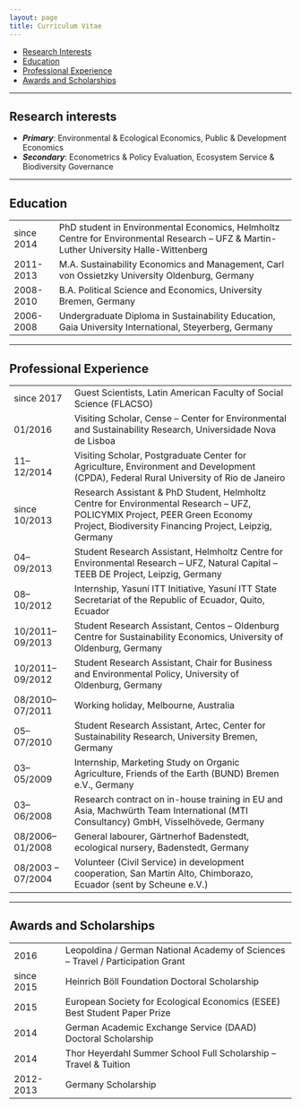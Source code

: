 ```yaml
---
layout: page
title: Curriculum Vitae
---
```


- [Research Interests](#research-interests)
- [Education](#education)
- [Professional Experience](#professional-experience)
- [Awards and Scholarships](#awards-and-scholarships)

---

## Research interests

+ ***Primary***: Environmental & Ecological Economics, Public & Development Economics
+ ***Secondary***: Econometrics & Policy Evaluation, Ecosystem Service & Biodiversity Governance

---

## Education

<table>
  <tr>
    <td>since 2014</th>
    <td>PhD student in Environmental Economics, Helmholtz Centre for Environmental Research – UFZ & Martin-Luther University Halle-Wittenberg</th>
  </tr>
  <tr>
    <td>2011-2013</th>
    <td>M.A. Sustainability Economics and Management, Carl von Ossietzky University Oldenburg, Germany</th>
  </tr>
  <tr>
    <td>2008-2010</th>
    <td>B.A. Political Science and Economics, University Bremen, Germany</th>
  </tr>
  <tr>
    <td>2006-2008</th>
    <td>Undergraduate Diploma in Sustainability Education, Gaia University International, Steyerberg, Germany</th>
  </tr>
</table>

---

## Professional Experience

<table>
  <tr>
    <td>since 2017</td>
    <td>Guest Scientists, Latin American Faculty of Social Science (FLACSO)</td>
  </tr>
  <tr>
    <td>01/2016</td>
    <td>Visiting Scholar, Cense – Center for Environmental and Sustainability Research, Universidade Nova de Lisboa</td>
  </tr>
  <tr>
    <td>11–12/2014</td>
    <td>Visiting Scholar, Postgraduate Center for Agriculture, Environment and Development (CPDA), Federal Rural University of Rio de Janeiro</td>
  </tr>
  <tr>
    <td>since 10/2013</td>
    <td>Research Assistant & PhD Student, Helmholtz Centre for Environmental Research – UFZ, POLICYMIX Project, PEER Green Economy Project, Biodiversity Financing Project, Leipzig, Germany</td>
  </tr>
  <tr>
    <td>04–09/2013</td>
    <td>Student Research Assistant, Helmholtz Centre for Environmental Research – UFZ,  Natural Capital – TEEB DE Project, Leipzig, Germany</td>
  </tr>
  <tr>
    <td>08–10/2012</td>
    <td>Internship, Yasuní ITT Initiative, Yasuní ITT State Secretariat of the Republic of Ecuador, Quito, Ecuador</td>
  </tr>
  <tr>
    <td>10/2011–09/2013</td>
    <td>Student Research Assistant, Centos – Oldenburg Centre for Sustainability Economics, University of Oldenburg, Germany</td>
  </tr>
  <tr>
    <td>10/2011–09/2012</td>
    <td>Student Research Assistant, Chair for Business and Environmental Policy, University of Oldenburg, Germany</td>
  </tr>
  <tr>
    <td>08/2010–07/2011</td>
    <td>Working holiday, Melbourne, Australia</td>
  </tr>
  <tr>
    <td>05–07/2010</td>
    <td>Student Research Assistant, Artec, Center for Sustainability Research, University Bremen, Germany</td>
  </tr>
  <tr>
    <td>03–05/2009</td>
    <td>Internship, Marketing Study on Organic Agriculture, Friends of the Earth (BUND) Bremen e.V., Germany
</td>
  </tr>
  <tr>
    <td>03–06/2008</td>
    <td>Research contract on in-house training in EU and Asia, Machwürth Team International (MTI Consultancy) GmbH, Visselhövede, Germany</td>
  </tr>
  <tr>
    <td>08/2006–01/2008</td>
    <td>General labourer, Gärtnerhof Badenstedt, ecological nursery, Badenstedt, Germany</td>
  </tr>
  <tr>
    <td>08/2003 – 07/2004</td>
    <td>Volunteer (Civil Service) in development cooperation, San Martin Alto, Chimborazo, Ecuador (sent by Scheune e.V.)</td>
  </tr>
</table>

---

## Awards and Scholarships

<table>
  <tr>
    <td>2016</td>
    <td>Leopoldina / German National Academy of Sciences – Travel / Participation Grant</td>
  </tr>
  <tr>
    <td>since 2015</td>
    <td>Heinrich Böll Foundation Doctoral Scholarship</td>
  </tr>
  <tr>
    <td>2015</td>
    <td>European Society for Ecological Economics (ESEE) Best Student Paper Prize</td>
  </tr>
  <tr>
    <td>2014</td>
    <td>German Academic Exchange Service (DAAD) Doctoral Scholarship</td>
  </tr>
  <tr>
    <td>2014</td>
    <td>Thor Heyerdahl Summer School Full Scholarship – Travel & Tuition</td>
  </tr>
  <tr>
    <td>2012-2013</td>
    <td>Germany Scholarship</td>
  </tr>
</table>
